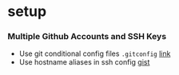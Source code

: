 # setup


### Multiple Github Accounts and SSH Keys

* Use git conditional config files `.gitconfig` [link](https://stackoverflow.com/questions/8801729/is-it-possible-to-have-different-git-configuration-for-different-projects)
* Use hostname aliases in ssh config [gist](https://gist.github.com/ywang512/e0f6208f41bb07c260a14f3917460309)


